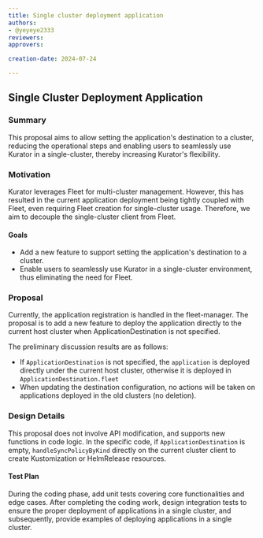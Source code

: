 ```yaml
---
title: Single cluster deployment application
authors:
- @yeyeye2333
reviewers:
approvers:

creation-date: 2024-07-24

---
```


## Single Cluster Deployment Application

### Summary

This proposal aims to allow setting the application's destination to a cluster, reducing the operational steps and enabling users to seamlessly use Kurator in a single-cluster, thereby increasing Kurator's flexibility.

### Motivation

Kurator leverages Fleet for multi-cluster management. However, this has resulted in the current application deployment being tightly coupled with Fleet, even requiring Fleet creation for single-cluster usage. Therefore, we aim to decouple the single-cluster client from Fleet.

#### Goals

- Add a new feature to support setting the application's destination to a cluster.
- Enable users to seamlessly use Kurator in a single-cluster environment, thus eliminating the need for Fleet.

### Proposal

Currently, the application registration is handled in the fleet-manager. The proposal is to add a new feature to deploy the application directly to the current host cluster when ApplicationDestination is not specified.

The preliminary discussion results are as follows:

- If `ApplicationDestination` is not specified, the `application` is deployed directly under the current host cluster, otherwise it is deployed in `ApplicationDestination.fleet`
- When updating the destination configuration, no actions will be taken on applications deployed in the old clusters (no deletion).



### Design Details

This proposal does not involve API modification, and supports new functions in code logic.
In the specific code, if `ApplicationDestination` is empty, `handleSyncPolicyByKind` directly on the current cluster client to create Kustomization or HelmRelease resources.


#### Test Plan

During the coding phase, add unit tests covering core functionalities and edge cases. After completing the coding work, design integration tests to ensure the proper deployment of applications in a single cluster, and subsequently, provide examples of deploying applications in a single cluster.
